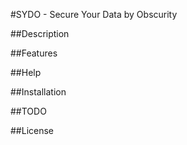 #SYDO - Secure Your Data by Obscurity


##Description

##Features

##Help

##Installation

##TODO

##License